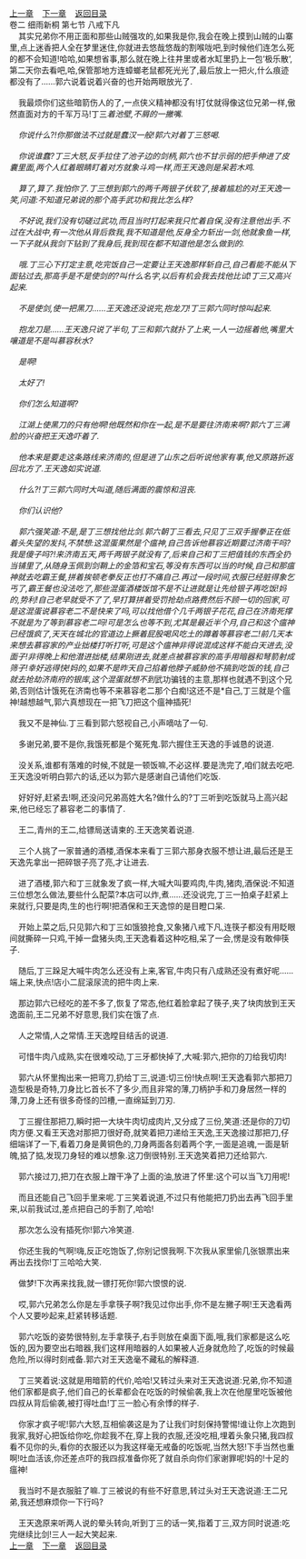 
[上一章](https://github.com/xiaominghe2014/spider_book/blob/master/book/缺月梧桐/第33章.md)&nbsp;&nbsp;&nbsp;&nbsp;[下一章](https://github.com/xiaominghe2014/spider_book/blob/master/book/缺月梧桐/第35章.md)&nbsp;&nbsp;&nbsp;&nbsp;[返回目录](https://github.com/xiaominghe2014/spider_book/blob/master/book/缺月梧桐/README.md)
<br />卷二 细雨新桐 第七节 八戒下凡<br />&nbsp;&nbsp;&nbsp;&nbsp;其实兄弟你不用正面和那些山贼强攻的,如果我是你,我会在晚上摸到山贼的山寨里,点上迷香把人全在梦里迷住,你就进去悠哉悠哉的割喉咙吧,到时候他们连怎么死的都不会知道!哈哈,如果想省事,那么就在晚上往井里或者水缸里扔上一包‘极乐散‘,第二天你去看吧,哈,保管那地方连蟑螂老鼠都死光光了,最后放上一把火,什么痕迹都没有了......郭六说着说着兴奋的也开始两眼放光了.<br /><br />&nbsp;&nbsp;&nbsp;&nbsp;我最烦你们这些暗箭伤人的了,一点侠义精神都没有!打仗就得像这位兄弟一样,傲然直面对方的千军万马!丁三*着池壁,不屑的一撇嘴.<br /><br />&nbsp;&nbsp;&nbsp;&nbsp;你说什么?!你那做法不过就是蠢汉一般!郭六对着丁三怒喝.<br /><br />&nbsp;&nbsp;&nbsp;&nbsp;你说谁蠢?丁三大怒,反手拉住了池子边的剑柄,郭六也不甘示弱的把手伸进了皮囊里面,两个人红着眼睛盯着对方就象斗鸡一样,而王天逸则是呆若木鸡.<br /><br />&nbsp;&nbsp;&nbsp;&nbsp;算了,算了.我怕你了.丁三想到郭六的两千两银子伏软了,接着尴尬的对王天逸一笑,问道:不知道兄弟说的那个高手武功和我比怎么样?<br /><br />&nbsp;&nbsp;&nbsp;&nbsp;不好说,我们没有切磋过武功,而且当时打起来我只忙着自保,没有注意他出手.不过在大战中,有一次他从背后救我,我不知道是他,反身全力斩出一剑,他就象鱼一样,一下子就从我剑下钻到了我身后,我到现在都不知道他是怎么做到的.<br /><br />&nbsp;&nbsp;&nbsp;&nbsp;哦.丁三心下打定主意,吃完饭自己一定要让王天逸那样斩自己,自己看能不能从下面钻过去,那高手是不是使剑的?叫什么名字,以后有机会我去找他比试!丁三又高兴起来.<br /><br />&nbsp;&nbsp;&nbsp;&nbsp;不是使剑,使一把黑刀......王天逸还没说完,抱龙刀!丁三郭六同时惊叫起来.<br /><br />&nbsp;&nbsp;&nbsp;&nbsp;抱龙刀是......王天逸只说了半句,丁三和郭六就扑了上来,一人一边摇着他,嘴里大嚷道是不是叫慕容秋水?<br /><br />&nbsp;&nbsp;&nbsp;&nbsp;是啊!<br /><br />&nbsp;&nbsp;&nbsp;&nbsp;太好了!<br /><br />&nbsp;&nbsp;&nbsp;&nbsp;你们怎么知道啊?<br /><br />&nbsp;&nbsp;&nbsp;&nbsp;江湖上使黑刀的只有他啊!他既然和你在一起,是不是要往济南来啊?郭六丁三满脸的兴奋把王天逸吓着了.<br /><br />&nbsp;&nbsp;&nbsp;&nbsp;他本来是要走这条路线来济南的,但是进了山东之后听说他家有事,他又原路折返回北方了.王天逸如实说道.<br /><br />&nbsp;&nbsp;&nbsp;&nbsp;什么?!丁三郭六同时大叫道,随后满面的震惊和沮丧.<br /><br />&nbsp;&nbsp;&nbsp;&nbsp;你们认识他?<br /><br />&nbsp;&nbsp;&nbsp;&nbsp;郭六强笑道:不是,是丁三想找他比剑.郭六朝丁三看去,只见丁三双手握拳正在低着头失望的发抖,不禁想:这混蛋果然是个瘟神,自己告诉他慕容近期要过济南干吗?我是傻子吗?!来济南五天,两千两银子就没有了,后来自己和丁三把值钱的东西全扔当铺里了,从随身玉佩到剑鞘上的金箔和宝石,等没有东西可以当的时候,自己和那瘟神就去吃霸王餐,拼着挨顿老拳反正也打不痛自己.再过一段时间,衣服已经脏得象乞丐了,霸王餐也没法吃了,那些混蛋酒楼饭馆不是不让进就是让先给银子再吃饭!妈的,势利!自己老早就受不了了,早打算拼着受罚抢劫点路费然后不顾一切的回家,可是这混蛋说慕容老二不是快来了吗,可以找他借个几千两银子花花,自己在济南死撑不就是为了等到慕容老二吗!可是怎么也等不到,尤其是最近半个月,自己和这个瘟神已经饿疯了,天天在城北的官道边上撅着屁股喝风吃土的蹲着等慕容老二!前几天本来想去慕容家的产业拙楼打听打听,可是这个瘟神非得说混成这样不能白天进去,没面子!非得晚上和他潜进拙楼,结果刚进去,就差点被慕容家的高手用暗器和弩箭射成筛子!幸好逃得快!妈的,如果不是昨天自己掐着他脖子威胁他不搞到吃饭的钱,自己就去抢劫济南府的银库,这个混蛋就想不到*武功骗钱的主意,那样也就遇不到这个兄弟,否则估计饿死在济南也等不来慕容老二那个白痴!这还不是*自己,丁三就是个瘟神!越想越气,郭六真想现在一把飞刀把这个瘟神插死!<br /><br />&nbsp;&nbsp;&nbsp;&nbsp;我又不是神仙.丁三看到郭六怒视自己,小声嘀咕了一句.<br /><br />&nbsp;&nbsp;&nbsp;&nbsp;多谢兄弟,要不是你,我饿死都是个冤死鬼.郭六握住王天逸的手诚恳的说道.<br /><br />&nbsp;&nbsp;&nbsp;&nbsp;没关系,谁都有落难的时候,不就是一顿饭嘛,不必这样.要是洗完了,咱们就去吃吧.王天逸没听明白郭六的话,还以为郭六是感谢自己请他们吃饭.<br /><br />&nbsp;&nbsp;&nbsp;&nbsp;好好好,赶紧去!啊,还没问兄弟高姓大名?做什么的?丁三听到吃饭就马上高兴起来,他已经忘了慕容老二的事情了.<br /><br />&nbsp;&nbsp;&nbsp;&nbsp;王二,青州的王二,给镖局送请柬的.王天逸笑着说道.<br /><br />&nbsp;&nbsp;&nbsp;&nbsp;三个人挑了一家普通的酒楼,酒保本来看丁三郭六那身衣服不想让进,最后还是王天逸先拿出一把碎银子亮了亮,才让进去.<br /><br />&nbsp;&nbsp;&nbsp;&nbsp;进了酒楼,郭六和丁三就象发了疯一样,大喊大叫要鸡肉,牛肉,猪肉,酒保说:不知道三位想怎么做法,要些什么配菜?本店可以炸,煮......还没说完,丁三一拍桌子赶紧上来就行,只要是肉,生的也行啊!把酒保和王天逸惊的是目瞪口呆.<br /><br />&nbsp;&nbsp;&nbsp;&nbsp;开始上菜之后,只见郭六和丁三如饿狼抢食,又象猪八戒下凡,连筷子都没有用眨眼间就撕碎一只鸡,干掉一盘猪头肉,王天逸看着这种吃相,呆了一会,愣是没有敢伸筷子.<br /><br />&nbsp;&nbsp;&nbsp;&nbsp;随后,丁三跺足大喊牛肉怎么还没有上来,客官,牛肉只有八成熟还没有煮好呢......端上来,快点!店小二屁滚尿流的把牛肉上来.<br /><br />&nbsp;&nbsp;&nbsp;&nbsp;那边郭六已经吃的差不多了,恢复了常态,他红着脸拿起了筷子,夹了块肉放到王天逸面前,王二兄弟不好意思,我们实在饿了点.<br /><br />&nbsp;&nbsp;&nbsp;&nbsp;人之常情,人之常情.王天逸瞠目结舌的说道.<br /><br />&nbsp;&nbsp;&nbsp;&nbsp;可惜牛肉八成熟,实在很难咬动,丁三牙都快掉了,大喊:郭六,把你的刀给我切肉!<br /><br />&nbsp;&nbsp;&nbsp;&nbsp;郭六从怀里掏出来一把弯刀,扔给丁三,说道:切三份!快点啊!王天逸看郭六那把刀造型极是奇特,刀身比匕首长不了多少,而且非常的薄,刀柄护手和刀身居然一样的薄,刀身上还有很多奇怪的凹槽,一直绵延到刀刃.<br /><br />&nbsp;&nbsp;&nbsp;&nbsp;丁三握住那把刀,瞬时把一大块牛肉切成肉片,又分成了三份,笑道:还是你的刀切肉方便.又看王天逸对那把刀很好奇,就笑着把刀递给王天逸,王天逸接过那把刀,仔细端详了一下,看着刀身是黄铜色的,刀身两面各刻着两个字,一面是追魂,一面是斩魄,掂了掂,发现刀身轻的难以想象.这刀倒很特别.王天逸笑着把刀还给郭六.<br /><br />&nbsp;&nbsp;&nbsp;&nbsp;郭六接过刀,把刀在衣服上蹭干净了上面的油,放进了怀里:这个可以当飞刀用呢!<br /><br />&nbsp;&nbsp;&nbsp;&nbsp;而且还能自己飞回手里来呢.丁三笑着说道,不过只有他能把刀扔出去再飞回手里来,以前我试过,差点把自己的手割了,哈哈!<br /><br />&nbsp;&nbsp;&nbsp;&nbsp;那次怎么没有插死你!郭六冷笑道.<br /><br />&nbsp;&nbsp;&nbsp;&nbsp;你还生我的气啊!嗨,反正吃饱饭了,你别记恨我啊.下次我从家里偷几张银票出来再出去找你!丁三哈哈大笑.<br /><br />&nbsp;&nbsp;&nbsp;&nbsp;做梦!下次再来找我,就一镖打死你!郭六恨恨的说.<br /><br />&nbsp;&nbsp;&nbsp;&nbsp;哎,郭六兄弟怎么你是左手拿筷子啊?我见过你出手,你不是左撇子啊!王天逸看两个人又要吵起来,赶紧转移话题.<br /><br />&nbsp;&nbsp;&nbsp;&nbsp;郭六吃饭的姿势很特别,左手拿筷子,右手则放在桌面下面,哦,我们家都是这么吃饭的,因为要空出右暗器,我们这样用暗器的人如果被人近身就危险了,吃饭的时候最危险,所以得时刻戒备.郭六对王天逸毫不藏私的解释道.<br /><br />&nbsp;&nbsp;&nbsp;&nbsp;丁三笑着说:这就是用暗箭的代价,哈哈!又转过头来对王天逸说道:兄弟,你不知道他们家都是疯子,他们自己的长辈都会在吃饭的时候偷袭,我上次在他屋里吃饭被他四叔从背后偷袭,被打得吐血!丁三一脸心有余悸的样子.<br /><br />&nbsp;&nbsp;&nbsp;&nbsp;你家才疯子呢!郭六大怒,互相偷袭这是为了让我们时刻保持警惕!谁让你上次跑到我家,我好心把饭给你吃,你趁我不在,穿上我的衣服,还没吃相,埋着头象只猪,我四叔看不见你的头,看你的衣服还以为我这样毫无戒备的吃饭呢,当然大怒!下手当然也重啊!吐血活该,你还差点吓的我四叔准备你死了就自杀向你们家谢罪呢!妈的!十足的瘟神!<br /><br />&nbsp;&nbsp;&nbsp;&nbsp;我当时不是衣服脏了嘛.丁三被说的有些不好意思,转过头对王天逸说道:王二兄弟,我还想麻烦你一下行吗?<br /><br />&nbsp;&nbsp;&nbsp;&nbsp;王天逸原来听两人说的晕头转向,听到丁三的话一笑,指着丁三,双方同时说道:吃完继续比剑!三人一起大笑起来. <br />
[上一章](https://github.com/xiaominghe2014/spider_book/blob/master/book/缺月梧桐/第33章.md)&nbsp;&nbsp;&nbsp;&nbsp;[下一章](https://github.com/xiaominghe2014/spider_book/blob/master/book/缺月梧桐/第35章.md)&nbsp;&nbsp;&nbsp;&nbsp;[返回目录](https://github.com/xiaominghe2014/spider_book/blob/master/book/缺月梧桐/README.md)
